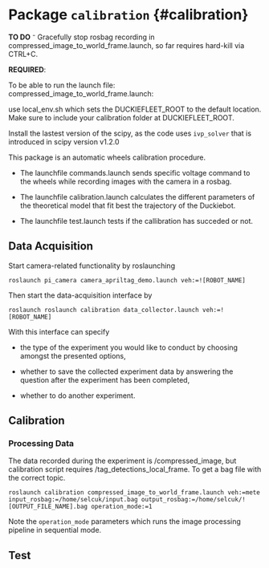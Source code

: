 # Package `calibration` {#calibration}

<move-here src='#pkg_name-autogenerated'/>

**TO DO**
⁻ Gracefully stop rosbag recording in compressed_image_to_world_frame.launch, so far requires hard-kill via CTRL+C.

**REQUIRED**:

To be able to run the launch file: compressed_image_to_world_frame.launch:

use local_env.sh which sets the DUCKIEFLEET_ROOT to the default location. Make sure to include your calibration folder at DUCKIEFLEET_ROOT.

Install the lastest version of the scipy, as the code uses `ivp_solver` that is introduced in scipy version v1.2.0

This package is an automatic wheels calibration procedure.

- The launchfile commands.launch sends specific voltage command to the wheels while recording images with the camera in a rosbag.

- The launchfile calibration.launch calculates the different parameters of the theoretical model that fit best the trajectory of the Duckiebot.

- The launchfile test.launch tests if the callibration has succeded or not.


## Data Acquisition

Start camera-related functionality by roslaunching

```shell
roslaunch pi_camera camera_apriltag_demo.launch veh:=![ROBOT_NAME]
```

Then start the data-acquisition interface by

```shell
roslaunch roslaunch calibration data_collector.launch veh:=![ROBOT_NAME]
```
With this interface can specify

- the type of the experiment you would like to conduct by choosing amongst the presented options, 

- whether to save the collected experiment data by answering the question after the experiment has been completed,

- whether to do another experiment.

## Calibration  

### Processing Data

The data recorded during the experiment is /compressed_image, but calibration script requires /tag_detections_local_frame. To get a bag file with the correct topic.

```shell
roslaunch calibration compressed_image_to_world_frame.launch veh:=mete input_rosbag:=/home/selcuk/input.bag output_rosbag:=/home/selcuk/![OUTPUT_FILE_NAME].bag operation_mode:=1
```

Note the `operation_mode` parameters which runs the image processing pipeline in sequential mode.

## Test
